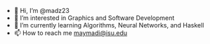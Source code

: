 - 👋 Hi, I’m @madz23
- 👀 I’m interested in Graphics and Software Development
- 🌱 I’m currently learning Algorithms, Neural Networks, and Haskell
- 📫 How to reach me maymadi@isu.edu

<!---
madz23/madz23 is a ✨ special ✨ repository because its `README.md` (this file) appears on your GitHub profile.
You can click the Preview link to take a look at your changes.
--->
